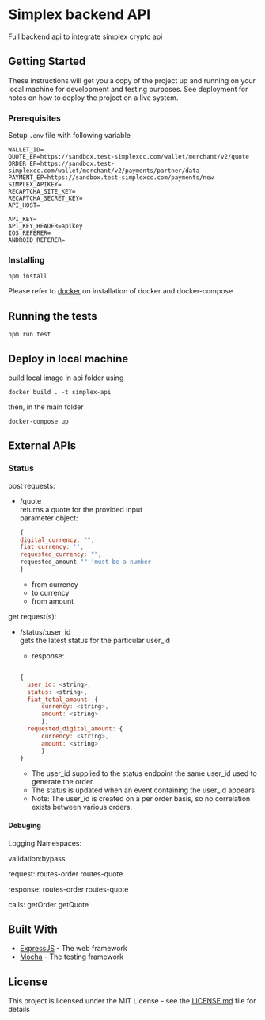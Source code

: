 # Simplex backend API

Full backend api to integrate simplex crypto api

## Getting Started

These instructions will get you a copy of the project up and running on your local machine for development and testing purposes. See deployment for notes on how to deploy the project on a live system.

### Prerequisites

Setup `.env` file with following variable
```
WALLET_ID=
QUOTE_EP=https://sandbox.test-simplexcc.com/wallet/merchant/v2/quote
ORDER_EP=https://sandbox.test-simplexcc.com/wallet/merchant/v2/payments/partner/data
PAYMENT_EP=https://sandbox.test-simplexcc.com/payments/new
SIMPLEX_APIKEY=
RECAPTCHA_SITE_KEY=
RECAPTCHA_SECRET_KEY=
API_HOST=

API_KEY=
API_KEY_HEADER=apikey
IOS_REFERER=
ANDROID_REFERER=
```

### Installing
```
npm install
```
Please refer to [docker](docker.com) on installation of docker and docker-compose
## Running the tests

```
npm run test
```

## Deploy in local machine
build local image in api folder using
```
docker build . -t simplex-api
```
then, in the main folder

```
docker-compose up
```

## External APIs

### Status

post requests:
- /quote\
    returns a quote for the provided input\
    parameter object:
    ```javascript
    {
    digital_currency: "",
    fiat_currency: '',
    requested_currency: "",
    requested_amount "" 'must be a number
    }
    ```
    - from currency
    - to currency
    - from amount

get request(s):
- /status/:user_id\
    gets the latest status for the particular user_id
   - response:
    ```javascript

  {
      user_id: <string>,
      status: <string>,
      fiat_total_amount: {
          currency: <string>,
          amount: <string>
          },
      requested_digital_amount: {
          currency: <string>,
          amount: <string>
          }
    }
    ```

    - The user_id supplied to the status endpoint the same user_id used to generate the order.
    - The status is updated when an event containing the user_id appears.
    - Note: The user_id is created on a per order basis, so no correlation exists between various orders.


#### Debuging

Logging Namespaces:

validation:bypass

request:
routes-order
routes-quote

response:
routes-order
routes-quote

calls:
getOrder
getQuote

## Built With

* [ExpressJS](https://expressjs.com/) - The web framework
* [Mocha](https://mochajs.org/) - The testing framework

## License

This project is licensed under the MIT License - see the [LICENSE.md](LICENSE.md) file for details

